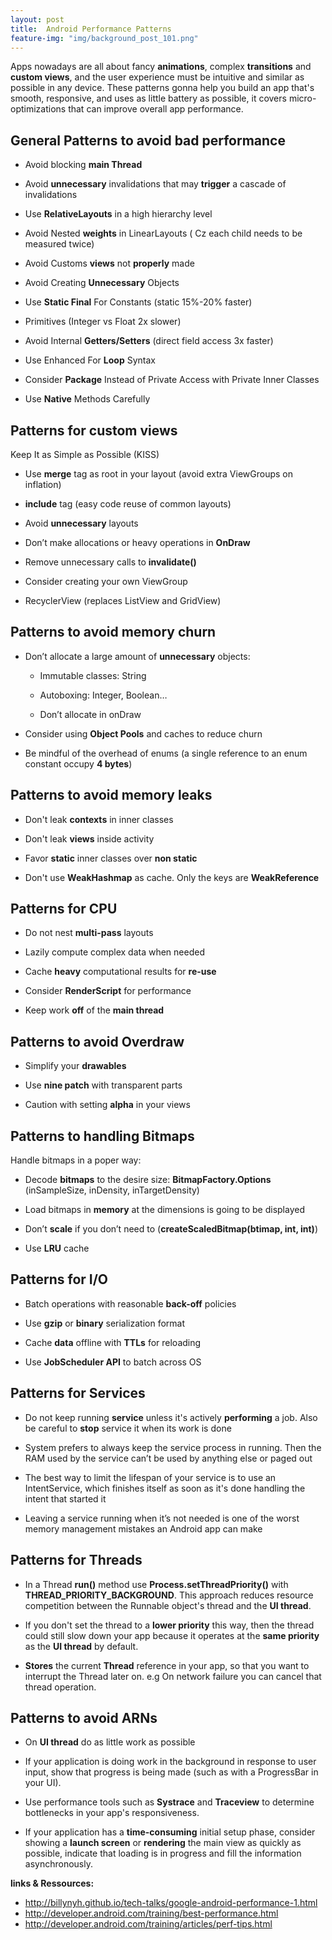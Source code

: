 ```yaml
---
layout: post
title:  Android Performance Patterns
feature-img: "img/background_post_101.png"
---
```


Apps nowadays are all about fancy **animations**, complex **transitions** and **custom views**, and the user experience must be intuitive and similar as possible in any device. These patterns gonna help you build an app that's smooth, responsive, and uses as little battery as possible, it covers micro-optimizations that can improve overall app performance.


## General Patterns to avoid bad performance

- Avoid blocking **main Thread**

- Avoid **unnecessary** invalidations that may **trigger** a cascade of invalidations

- Use **RelativeLayouts** in a high hierarchy level

- Avoid Nested **weights** in LinearLayouts ( Cz each child needs to be measured twice)

- Avoid Customs **views** not **properly** made

- Avoid Creating **Unnecessary** Objects

- Use **Static Final** For Constants (static 15%-20% faster)

- Primitives (Integer vs Float 2x slower)

- Avoid Internal **Getters/Setters** (direct field access 3x faster)

- Use Enhanced For **Loop** Syntax

- Consider **Package** Instead of Private Access with Private Inner Classes

- Use **Native** Methods Carefully

## Patterns for custom views
  
Keep It as Simple as Possible (KISS)

- Use **merge** tag as root in your layout (avoid extra ViewGroups on inflation)

- **include** tag (easy code reuse of common layouts)

- Avoid **unnecessary** layouts

- Don’t make allocations or heavy operations in **OnDraw**

- Remove unnecessary calls to **invalidate()**

- Consider creating your own ViewGroup 

- RecyclerView (replaces ListView and GridView)

## Patterns to avoid memory churn

- Don’t allocate a large amount of **unnecessary** objects:
	
	- Immutable classes: String
	
	- Autoboxing: Integer, Boolean…
	
	- Don’t allocate in onDraw

- Consider using **Object Pools** and caches to reduce churn

- Be mindful of the overhead of enums (a single reference to an enum constant occupy **4 bytes**)

## Patterns to avoid memory leaks 

- Don't leak **contexts** in inner classes

- Don't leak **views** inside activity

- Favor **static** inner classes over **non static**

- Don't use **WeakHashmap** as cache. Only the keys are **WeakReference**
 
## Patterns for CPU

- Do not nest **multi-pass** layouts

- Lazily compute complex data when needed

- Cache **heavy** computational results for **re-use**

- Consider **RenderScript** for performance

- Keep work **off** of the **main thread**

##  Patterns to avoid Overdraw

- Simplify your **drawables**

- Use **nine patch** with transparent parts

- Caution with setting **alpha** in your views

## Patterns to handling Bitmaps

Handle bitmaps in a poper way:

- Decode **bitmaps** to the desire size: **BitmapFactory.Options** (inSampleSize, inDensity, inTargetDensity)
  
- Load bitmaps in **memory** at the dimensions is going to be displayed

- Don’t **scale** if you don’t need to (**createScaledBitmap(btimap, int, int)**)

- Use **LRU** cache

## Patterns for I/O

- Batch operations with reasonable **back-off** policies

- Use **gzip** or **binary** serialization format

- Cache **data** offline with **TTLs** for reloading

- Use **JobScheduler API** to batch across OS

## Patterns for Services

- Do not keep running **service** unless it's actively **performing** a job. Also be careful to **stop** service it when its work is done

- System prefers to always keep the service process in running. Then the RAM used by the service can’t be used by anything else or paged out

- The best way to limit the lifespan of your service is to use an IntentService, which finishes itself as soon as it's done handling the intent that started it

- Leaving a service running when it’s not needed is one of the worst memory management mistakes an Android app can make

## Patterns for Threads

- In a Thread **run()** method use **Process.setThreadPriority()** with **THREAD_PRIORITY_BACKGROUND**. This approach reduces resource competition between the Runnable object's thread and the **UI thread**.

- If you don't set the thread to a **lower priority** this way, then the thread could still slow down your app because it operates at the **same priority** as the **UI thread** by default.

- **Stores** the current **Thread** reference in your app, so that you want to interrupt the Thread later on. e.g On network failure you can cancel that thread operation.

## Patterns to avoid ARNs

- On **UI thread** do as little work as possible

- If your application is doing work in the background in response to user input, show that progress is being made (such as with a ProgressBar in your UI).

- Use performance tools such as **Systrace** and **Traceview** to determine bottlenecks in your app's responsiveness.

- If your application has a **time-consuming** initial setup phase, consider showing a **launch screen** or **rendering** the main view as quickly as possible, indicate that loading is in progress and fill the information asynchronously.

**links & Ressources:**

- http://billynyh.github.io/tech-talks/google-android-performance-1.html
- http://developer.android.com/training/best-performance.html
- http://developer.android.com/training/articles/perf-tips.html

